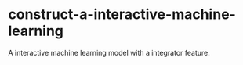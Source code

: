 # construct-a-interactive-machine-learning
A interactive machine learning model with a integrator feature.
